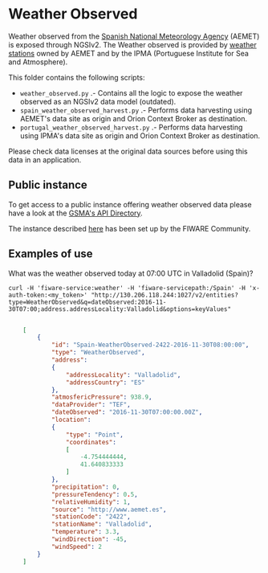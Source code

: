 # Weather Observed

Weather observed from the [Spanish National Meteorology Agency](http://aemet.es) (AEMET) is exposed through NGSIv2.
The Weather observed is provided by [weather stations](../../PointOfInterest/WeatherStation) owned by AEMET and by the IPMA (Portuguese Institute for Sea and Atmosphere). 

This folder contains the following scripts:

+ `weather_observed.py` .- Contains all the logic to expose the weather observed as an NGSIv2 data model (outdated).
+ `spain_weather_observed_harvest.py` .- Performs data harvesting using AEMET's data site as origin and Orion Context Broker as destination. 
+ `portugal_weather_observed_harvest.py` .- Performs data harvesting using IPMA's data site as origin and Orion Context Broker as destination. 

Please check data licenses at the original data sources before using this data in an application.

## Public instance

To get access to a public instance offering weather observed data please have a look at the [GSMA's API Directory](http://apidirectory.connectedliving.gsma.com). 

The instance described [here](https://docs.google.com/document/d/1lHP7XS-7TNzsxLa0bNFb-96JnJXh0ecIHS3-H0qMREg/edit?usp=sharing) has been set up by the FIWARE Community.

## Examples of use

What was the weather observed today at 07:00 UTC in Valladolid (Spain)?

```curl -H 'fiware-service:weather' -H 'fiware-servicepath:/Spain' -H 'x-auth-token:<my_token>' "http://130.206.118.244:1027/v2/entities?type=WeatherObserved&q=dateObserved:2016-11-30T07:00;address.addressLocality:Valladolid&options=keyValues"```

```json

    [
        {
            "id": "Spain-WeatherObserved-2422-2016-11-30T08:00:00",
            "type": "WeatherObserved",
            "address":
            {
                "addressLocality": "Valladolid",
                "addressCountry": "ES"
            },
            "atmosfericPressure": 938.9,
            "dataProvider": "TEF",
            "dateObserved": "2016-11-30T07:00:00.00Z",
            "location":
            {
                "type": "Point",
                "coordinates":
                [
                    -4.754444444,
                    41.640833333
                ]
            },
            "precipitation": 0,
            "pressureTendency": 0.5,
            "relativeHumidity": 1,
            "source": "http://www.aemet.es",
            "stationCode": "2422",
            "stationName": "Valladolid",
            "temperature": 3.3,
            "windDirection": -45,
            "windSpeed": 2
        }
    ]

```


